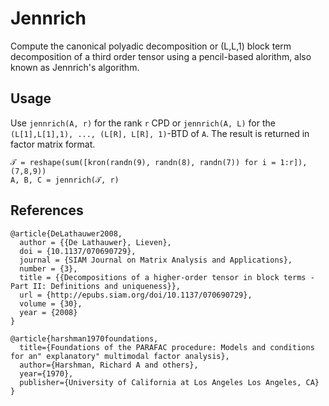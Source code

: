 # Jennrich

Compute the canonical polyadic decomposition or (L,L,1) block term decomposition of a third order tensor using a pencil-based alorithm, also known as Jennrich's algorithm.

## Usage
Use `jennrich(A, r)` for the rank `r` CPD or `jennrich(A, L)` for the `(L[1],L[1],1), ..., (L[R], L[R], 1)`-BTD of `A`.
The result is returned in factor matrix format.
```
𝒯 = reshape(sum([kron(randn(9), randn(8), randn(7)) for i = 1:r]), (7,8,9))
A, B, C = jennrich(𝒯, r)
```

## References
```
@article{DeLathauwer2008,
  author = {{De Lathauwer}, Lieven},
  doi = {10.1137/070690729},
  journal = {SIAM Journal on Matrix Analysis and Applications},
  number = {3},
  title = {{Decompositions of a higher-order tensor in block terms - Part II: Definitions and uniqueness}},
  url = {http://epubs.siam.org/doi/10.1137/070690729},
  volume = {30},
  year = {2008}
}

@article{harshman1970foundations,
  title={Foundations of the PARAFAC procedure: Models and conditions for an" explanatory" multimodal factor analysis},
  author={Harshman, Richard A and others},
  year={1970},
  publisher={University of California at Los Angeles Los Angeles, CA}
}
```
 
